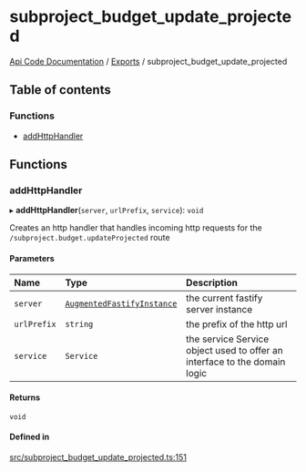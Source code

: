 # subproject\_budget\_update\_projected
 
[Api Code Documentation](../README.md) / [Exports](../modules.md) / subproject\_budget\_update\_projected

## Table of contents

### Functions

- [addHttpHandler](subproject_budget_update_projected.md#addhttphandler)

## Functions

### addHttpHandler

▸ **addHttpHandler**(`server`, `urlPrefix`, `service`): `void`

Creates an http handler that handles incoming http requests for the `/subproject.budget.updateProjected` route

#### Parameters

| Name | Type | Description |
| :------ | :------ | :------ |
| `server` | [`AugmentedFastifyInstance`](../interfaces/types.AugmentedFastifyInstance.md) | the current fastify server instance |
| `urlPrefix` | `string` | the prefix of the http url |
| `service` | `Service` | the service Service object used to offer an interface to the domain logic |

#### Returns

`void`

#### Defined in

[src/subproject_budget_update_projected.ts:151](https://github.com/openkfw/TruBudget/blob/aca360d/api/src/subproject_budget_update_projected.ts#L151)

